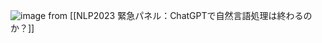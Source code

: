 
![image](https://gyazo.com/82c772c4765beae95d62a79676770fd4/thumb/1000)
from [[NLP2023 緊急パネル：ChatGPTで自然言語処理は終わるのか？]]

